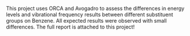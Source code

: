 This project uses ORCA and Avogadro to assess the differences in energy levels and vibrational frequency results between different substituent groups on Benzene. All expected results were observed with small differences. The full report is attached to this project!
